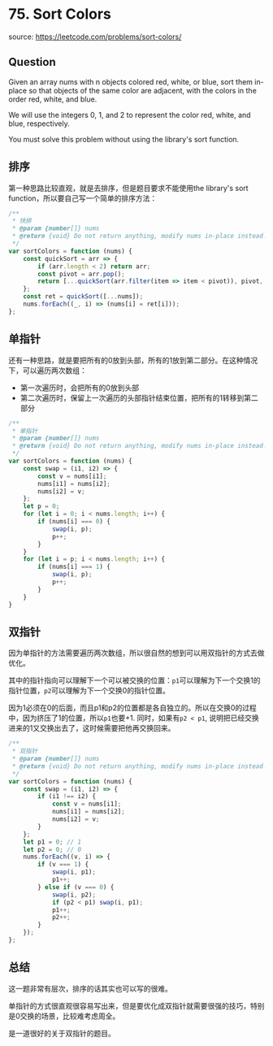 # 75. Sort Colors

source: <https://leetcode.com/problems/sort-colors/>

## Question

Given an array nums with n objects colored red, white, or blue, sort them in-place so that objects of the same color are adjacent, with the colors in the order red, white, and blue.

We will use the integers 0, 1, and 2 to represent the color red, white, and blue, respectively.

You must solve this problem without using the library's sort function.

## 排序

第一种思路比较直观，就是去排序，但是题目要求不能使用the library's sort function，所以要自己写一个简单的排序方法：

```js
/**
 * 快排
 * @param {number[]} nums
 * @return {void} Do not return anything, modify nums in-place instead.
 */
var sortColors = function (nums) {
    const quickSort = arr => {
        if (arr.length < 2) return arr;
        const pivot = arr.pop();
        return [...quickSort(arr.filter(item => item < pivot)), pivot, ...quickSort(arr.filter(item => item >= pivot))];
    };
    const ret = quickSort([...nums]);
    nums.forEach((_, i) => (nums[i] = ret[i]));
};
```

## 单指针

还有一种思路，就是要把所有的0放到头部，所有的1放到第二部分。在这种情况下，可以遍历两次数组：

- 第一次遍历时，会把所有的0放到头部
- 第二次遍历时，保留上一次遍历的头部指针结束位置，把所有的1转移到第二部分

```js
/**
 * 单指针
 * @param {number[]} nums
 * @return {void} Do not return anything, modify nums in-place instead.
 */
var sortColors = function (nums) {
    const swap = (i1, i2) => {
        const v = nums[i1];
        nums[i1] = nums[i2];
        nums[i2] = v;
    };
    let p = 0;
    for (let i = 0; i < nums.length; i++) {
        if (nums[i] === 0) {
            swap(i, p);
            p++;
        }
    }
    for (let i = p; i < nums.length; i++) {
        if (nums[i] === 1) {
            swap(i, p);
            p++;
        }
    }
}
```

## 双指针

因为单指针的方法需要遍历两次数组，所以很自然的想到可以用双指针的方式去做优化。

其中的指针指向可以理解下一个可以被交换的位置：`p1`可以理解为下一个交换1的指针位置，`p2`可以理解为下一个交换0的指针位置。

因为1必须在0的后面，而且p1和p2的位置都是各自独立的。所以在交换0的过程中，因为挤压了1的位置，所以`p1`也要+1. 同时，如果有`p2 < p1`, 说明把已经交换进来的1又交换出去了，这时候需要把他再交换回来。

```js
/**
 * 双指针
 * @param {number[]} nums
 * @return {void} Do not return anything, modify nums in-place instead.
 */
var sortColors = function (nums) {
    const swap = (i1, i2) => {
        if (i1 !== i2) {
            const v = nums[i1];
            nums[i1] = nums[i2];
            nums[i2] = v;
        }
    };
    let p1 = 0; // 1
    let p2 = 0; // 0
    nums.forEach((v, i) => {
        if (v === 1) {
            swap(i, p1);
            p1++;
        } else if (v === 0) {
            swap(i, p2);
            if (p2 < p1) swap(i, p1);
            p1++;
            p2++;
        }
    });
};
```

## 总结

这一题非常有层次，排序的话其实也可以写的很难。

单指针的方式很直观很容易写出来，但是要优化成双指针就需要很强的技巧，特别是0交换的场景，比较难考虑周全。

是一道很好的关于双指针的题目。
